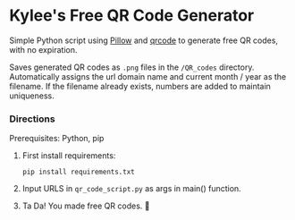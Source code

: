 # Kylee's Free QR Code Generator

Simple Python script using [Pillow](https://pillow.readthedocs.io/en/stable/) and [qrcode](https://pypi.org/project/qrcode/) to generate free QR codes, with no expiration.

Saves generated QR codes as `.png` files in the `/QR_codes` directory. Automatically assigns the url domain name and current month / year as the filename. If the filename already exists, numbers are added to maintain uniqueness.

### Directions

Prerequisites: Python, pip

1. First install requirements:

   `pip install requirements.txt`

2. Input URLS in `qr_code_script.py` as args in main() function.

3. Ta Da! You made free QR codes. 🎉
